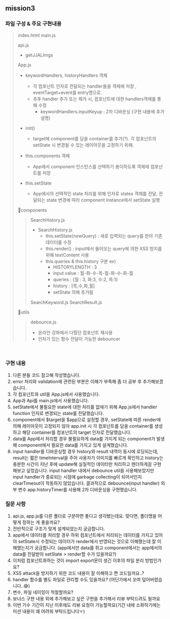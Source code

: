 ## mission3

### 파일 구성 & 주요 구현내용

> index.html
> main.js
>
> api.js
>
> - getJJALImgs
>
> App.js
>
> - keywordHandlers, historyHandlers 객체
>   - 각 컴포넌트 인자로 전달되는 handler들을 객체에 저장 , eventTarget+event를 entry명으로.
>   - 추후 handler 추가 또는 제거 시, 컴포넌트에 대한 handlers객체를 통해 수정
>     - keywordHandlers.inputKeyup : 2차 디바운싱 (구현 내용에 추가 설명)
> - init()
>   - target에 component를 담을 container를 추가(?). 각 컴포넌트의 setState 시 변경될 수 있는 레이아웃을 고정하기 위해.
> - this.components 객체
>   - App에서 component 인스턴스를 선택하기 용이하도록 객체에 컴포넌트를 저장
> - this.setState
>
>   - App에서의 선택적인 state 처리를 위해 인자로 states 객체를 전달, 전달되는 state 변경에 따라 component instance에서 setState 실행
>
> 📂components
>
> > SearchHistory.js
> >
> > - SearchHistory.js
> >   - this.setState(newQuery) : 새로 입력되는 query를 받아 기존 데이터를 수정
> >   - this.render() : input에서 들어오는 query에 의한 XSS 방지를 위해 textContent 사용
> >   - this.queries & this.history 구분
> >     ex)
> >     - HISTORYLENGTH : 3
> >     - input.value : 월-화-수-목-월-화-수-화-월
> >     - queries : {월 : 3, 화:3, 수:2, 목:1}
> >     - history : [목,수,화,월]
> >     - setState 의해 추가됨
> >
> > SearchKeyword.js
> > SearchResult.js
>
> 📂utils
>
> > debounce.js
> >
> > - 온라인 강좌에서 다뤘던 컴포넌트 재사용
> > - 인자가 있는 함수 전달이 가능한 debouncer

<br>

### 구현 내용

1. 다른 분들 코드 참고해 작성했습니다.
2. error 처리와 validation에 관련된 부분은 이해가 부족해 좀 더 공부 후 추가해보겠습니다.
3. 각 컴포넌트와 util을 App.js에서 사용했습니다.
4. App과 Api를 main.js에서 사용했습니다.
5. setState에서 불필요한 state에 대한 처리를 없애기 위해 App.js에서 handler function 인자로 변경되는 state를 전달했습니다.
6. component에서 $target을 $app으로 설정할 경우, setState에 따른 render에 의해 레이아웃이 고정되지 않아 app.init 시 각 컴포넌트를 담을 container를 생성하고 해당 container를 컴포넌트의 target 인자로 전달했습니다.
7. data를 App에서 처리할 경우 불필요하게 data를 가지게 되는 component가 발생해 component에서 필요한 data를 가지고 있게 설계했습니다.
8. input handler를 디바운싱할 경우 history와 result 내역이 동시에 로딩되는데, result는 짧은 timeInterval을 주어 사용자가 이미지를 빠르게 확인하고 history는 충분한 시간이 지난 후에 update해 실질적인 데이터만 처리하고 렌더하게끔 구현해보고 싶었습니다. input handler 내에서 debounce util을 사용해보았지만 input handler가 종료되는 시점에 garbage collecting이 되어서인지 clearTimeout이 작동하지 않았습니다. 결과적으로 debounce(input handler) 외부 변수 app.historyTimer를 사용해 2차 디바운싱을 구현했습니다.

### 질문 사항

1. api.js, app.js를 다른 폴더로 구분하면 좋다고 생각됐는데요. 맞다면, 폴더명을 어떻게 정하는 게 좋을까요?
2. 전반적으로 구조가 맞게 설계되었는지 궁금합니다.
3. app에서 데이터를 처리할 경우 하위 컴포넌트에서 처리되는 데이터를 가지고 있어야 setState시 수정되는 데이터가 render에서 반영되는 것으로 이해했는데 잘 이해했는지가 궁금합니다. (app에서만 data를 쥐고 component에서는 app에서의 data를 전달받아 setState > render할 수가 있을까요?)
4. 이처럼 컴포넌트화하는 것이 import export문이 생긴 이후의 파일 분리 방법인가요?
5. XSS attack을 방지하기 위한 코드 내용이 잘 이해하고 짠 코드일까요..?
6. handler 함수를 별도 파일로 관리할 수도 있을까요? (어딘가에서 꼬여 덮어버렸습니다..😅)
7. 변수, 파일 네이밍이 적절할까요?
8. 보너스 구현 내용 외에 추가해보고 싶은 구현을 추가해서 리뷰 부탁드려도 될까요
9. 이번 기수 기간이 지난 이후에도 리뷰 요청이 가능할까요(기간 내에 소화하기에는 미션 내용이 꽤 어려워 부탁드립니다ㅜ)
